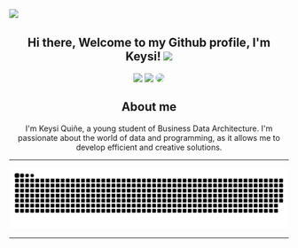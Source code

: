 <!--horizontal divider(gradiant)-->
<img src="https://user-images.githubusercontent.com/73097560/115834477-dbab4500-a447-11eb-908a-139a6edaec5c.gif">

<div align="center">
<h2> Hi there, Welcome to my Github profile, I'm Keysi! <img src="https://github.com/abdoachhoubi/abdoachhoubi/blob/main/gifs/Hi.gif" width="30"></h2>

<div align="center"> 
<a href="https://www.instagram.com/lindsay_quine/" target="_blank"><img src="https://img.shields.io/badge/-Instagram-%23E4405F?style=for-the-badge&logo=instagram&logoColor=white"></a>
<a href="mailto:quinelindsay@gmail.com"><img src="https://img.shields.io/badge/-Gmail-%23333?style=for-the-badge&logo=gmail&logoColor=white" target="_blank"></a>
<a href="https://www.linkedin.com/in/keysi-lindsay-qui%C3%B1e-51729a307/" target="_blank"><img src="https://img.shields.io/badge/-LinkedIn-%230077B5?style=for-the-badge&logo=linkedin&logoColor=white" style="border-radius: 30px" target="_blank"></a> 
</h3>
 
## About me

 I'm Keysi Quiñe, a young student of Business Data Architecture. I'm passionate about the world of data and programming, as it allows me to develop efficient and creative solutions.

----

<p align="center">
  <img  src="https://raw.githubusercontent.com/Elanza-48/Elanza-48/main/resources/img/github-contribution-grid-snake.svg"
    alt="example" />
</p>

-----
 




<!---
Key-qr/Key-qr is a ✨ special ✨ repository because its `README.md` (this file) appears on your GitHub profile.
You can click the Preview link to take a look at your changes.
--->
